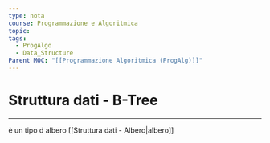 ```yaml
---
type: nota
course: Programmazione e Algoritmica
topic: 
tags:
  - ProgAlgo
  - Data_Structure
Parent MOC: "[[Programmazione Algoritmica (ProgAlg)]]"
---
```

# Struttura dati - B-Tree
---

è un tipo d albero [[Struttura dati - Albero|albero]]
